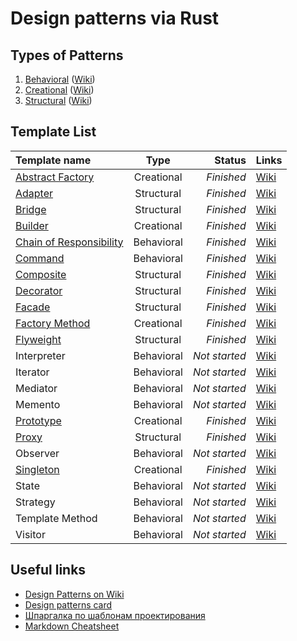 # Design patterns via Rust

## Types of Patterns

1. [Behavioral](behavioral/README.md) ([Wiki](https://en.wikipedia.org/wiki/Behavioral_pattern))
1. [Creational](creational/README.md) ([Wiki](https://en.wikipedia.org/wiki/Creational_pattern))
1. [Structural](structural/README.md) ([Wiki](https://en.wikipedia.org/wiki/Structural_pattern))

## Template List

Template name                                                               |    Type    |        Status | Links                                                                 |
:---------------------------------------------------------------------------|:----------:|--------------:|:----------------------------------------------------------------------|
[Abstract Factory](creational/abstract%20factory/README.md)                 | Creational |    *Finished* | [Wiki](https://en.wikipedia.org/wiki/Abstract_factory_pattern)        |
[Adapter](structural/adapter/README.md)                                     | Structural |    *Finished* | [Wiki](https://en.wikipedia.org/wiki/Adapter_pattern)                 |
[Bridge](structural/bridge/README.md)                                       | Structural |    *Finished* | [Wiki](https://en.wikipedia.org/wiki/Bridge_pattern)                  |
[Builder](creational/builder/README.md)                                     | Creational |    *Finished* | [Wiki](https://en.wikipedia.org/wiki/Builder_pattern)                 |
[Chain of Responsibility](behavioral/chain%20of%20responsibility/README.md) | Behavioral |    *Finished* | [Wiki](https://en.wikipedia.org/wiki/Chain-of-responsibility_pattern) |
[Command](behavioral/command/README.md)                                     | Behavioral |    *Finished* | [Wiki](https://en.wikipedia.org/wiki/Command_pattern)                 |
[Composite](structural/composite/README.md)                                 | Structural |    *Finished* | [Wiki](https://en.wikipedia.org/wiki/Composite_pattern)               |
[Decorator](structural/decorator/README.md)                                 | Structural |    *Finished* | [Wiki](https://en.wikipedia.org/wiki/Decorator_pattern)               |
[Facade](structural/facade/README.md)                                       | Structural |    *Finished* | [Wiki](https://en.wikipedia.org/wiki/Facade_pattern)                  |
[Factory Method](creational/factory%20method/README.md)                     | Creational |    *Finished* | [Wiki](https://en.wikipedia.org/wiki/Factory_method_pattern)          |
[Flyweight](structural/flyweight/README.md)                                 | Structural |    *Finished* | [Wiki](https://en.wikipedia.org/wiki/Flyweight_pattern)               |
Interpreter                                                                 | Behavioral | *Not started* | [Wiki](https://en.wikipedia.org/wiki/Interpreter_pattern)             |
Iterator                                                                    | Behavioral | *Not started* | [Wiki](https://en.wikipedia.org/wiki/Iterator_pattern)                |
Mediator                                                                    | Behavioral | *Not started* | [Wiki](https://en.wikipedia.org/wiki/Mediator_pattern)                |
Memento                                                                     | Behavioral | *Not started* | [Wiki](https://en.wikipedia.org/wiki/Memento_pattern)                 |
[Prototype](creational/prototype/README.md)                                 | Creational |    *Finished* | [Wiki](https://en.wikipedia.org/wiki/Prototype_pattern)               |
[Proxy](structural/proxy/README.md)                                         | Structural |    *Finished* | [Wiki](https://en.wikipedia.org/wiki/Proxy_pattern)                   |
Observer                                                                    | Behavioral | *Not started* | [Wiki](https://en.wikipedia.org/wiki/Observer_pattern)                |
[Singleton](creational/singleton/README.md)                                 | Creational |    *Finished* | [Wiki](https://en.wikipedia.org/wiki/Singleton_pattern)               |
State                                                                       | Behavioral | *Not started* | [Wiki](https://en.wikipedia.org/wiki/State_pattern)                   |
Strategy                                                                    | Behavioral | *Not started* | [Wiki](https://en.wikipedia.org/wiki/Strategy_pattern)                |
Template Method                                                             | Behavioral | *Not started* | [Wiki](https://en.wikipedia.org/wiki/Template_method_pattern)         |
Visitor                                                                     | Behavioral | *Not started* | [Wiki](https://en.wikipedia.org/wiki/Visitor_pattern)                 |

## Useful links

* [Design Patterns on Wiki](https://en.wikipedia.org/wiki/Design_Patterns)
* [Design patterns card](http://www.mcdonaldland.info/files/designpatterns/designpatternscard.pdf)
* [Шпаргалка по шаблонам проектирования](https://habrahabr.ru/post/210288/)
* [Markdown Cheatsheet](https://github.com/adam-p/markdown-here/wiki/Markdown-Cheatsheet)
